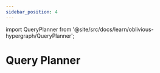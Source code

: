 ```yaml
---
sidebar_position: 4
---
```


import QueryPlanner from '@site/src/docs/learn/oblivious-hypergraph/QueryPlanner';

# Query Planner

<QueryPlanner />
